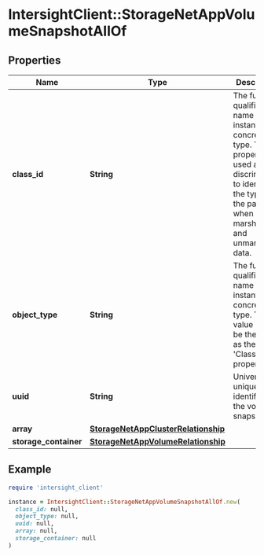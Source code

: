# IntersightClient::StorageNetAppVolumeSnapshotAllOf

## Properties

| Name | Type | Description | Notes |
| ---- | ---- | ----------- | ----- |
| **class_id** | **String** | The fully-qualified name of the instantiated, concrete type. This property is used as a discriminator to identify the type of the payload when marshaling and unmarshaling data. | [default to &#39;storage.NetAppVolumeSnapshot&#39;] |
| **object_type** | **String** | The fully-qualified name of the instantiated, concrete type. The value should be the same as the &#39;ClassId&#39; property. | [default to &#39;storage.NetAppVolumeSnapshot&#39;] |
| **uuid** | **String** | Universally unique identifier of the volume snapshot. | [optional][readonly] |
| **array** | [**StorageNetAppClusterRelationship**](StorageNetAppClusterRelationship.md) |  | [optional] |
| **storage_container** | [**StorageNetAppVolumeRelationship**](StorageNetAppVolumeRelationship.md) |  | [optional] |

## Example

```ruby
require 'intersight_client'

instance = IntersightClient::StorageNetAppVolumeSnapshotAllOf.new(
  class_id: null,
  object_type: null,
  uuid: null,
  array: null,
  storage_container: null
)
```

